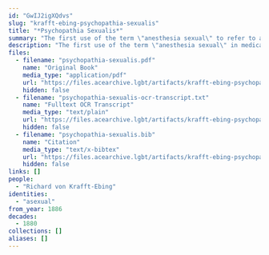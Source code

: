 ```yaml
---
id: "GwIJ2igXQdvs"
slug: "krafft-ebing-psychopathia-sexualis"
title: "*Psychopathia Sexualis*"
summary: "The first use of the term \"anesthesia sexual\" to refer to asexual people"
description: "The first use of the term \"anesthesia sexual\" in medical literature to refer to asexual people, a term which would later be used by Magnus Hirschfeld"
files:
  - filename: "psychopathia-sexualis.pdf"
    name: "Original Book"
    media_type: "application/pdf"
    url: "https://files.acearchive.lgbt/artifacts/krafft-ebing-psychopathia-sexualis/psychopathia-sexualis.pdf"
    hidden: false
  - filename: "psychopathia-sexualis-ocr-transcript.txt"
    name: "Fulltext OCR Transcript"
    media_type: "text/plain"
    url: "https://files.acearchive.lgbt/artifacts/krafft-ebing-psychopathia-sexualis/psychopathia-sexualis-ocr-transcript.txt"
    hidden: false
  - filename: "psychopathia-sexualis.bib"
    name: "Citation"
    media_type: "text/x-bibtex"
    url: "https://files.acearchive.lgbt/artifacts/krafft-ebing-psychopathia-sexualis/psychopathia-sexualis.bib"
    hidden: false
links: []
people:
  - "Richard von Krafft-Ebing"
identities:
  - "asexual"
from_year: 1886
decades:
  - 1880
collections: []
aliases: []
---
```

